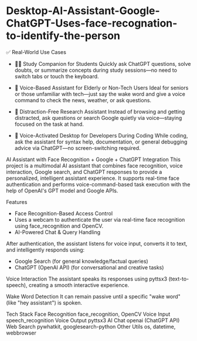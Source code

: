 # Desktop-AI-Assistant-Google-ChatGPT-Uses-face-recognation-to-identify-the-person
✅ Real-World Use Cases  

- 🧑‍🎓 Study Companion for Students
  Quickly ask ChatGPT questions, solve doubts, or summarize concepts during study sessions—no need to switch tabs or touch the keyboard.

- 🧓 Voice-Based Assistant for Elderly or Non-Tech Users
  Ideal for seniors or those unfamiliar with tech—just say the wake word and give a voice command to check the news, weather, or ask questions.

- 🤫 Distraction-Free Research Assistant
  Instead of browsing and getting distracted, ask questions or search Google quietly via voice—staying focused on the task at hand.

- 🎤 Voice-Activated Desktop for Developers During Coding
  While coding, ask the assistant for syntax help, documentation, or general debugging advice via ChatGPT—no screen-switching required.

AI Assistant with Face Recognition + Google + ChatGPT Integration
This project is a multimodal AI assistant that combines face recognition, voice interaction, Google search, and ChatGPT responses to provide a personalized, intelligent assistant experience. It supports real-time face authentication and performs voice-command-based task execution with the help of OpenAI's GPT model and Google APIs.

Features
- Face Recognition-Based Access Control
- Uses a webcam to authenticate the user via real-time face recognition using face_recognition and OpenCV.
- AI-Powered Chat & Query Handling

After authentication, the assistant listens for voice input, converts it to text, and intelligently responds using:
- Google Search (for general knowledge/factual queries)
- ChatGPT (OpenAI API) (for conversational and creative tasks)

Voice Interaction
The assistant speaks its responses using pyttsx3 (text-to-speech), creating a smooth interactive experience.

Wake Word Detection
It can remain passive until a specific "wake word" (like "hey assistant") is spoken.

Tech Stack
Face Recognition	face_recognition, OpenCV
Voice Input	speech_recognition
Voice Output	pyttsx3
AI Chat	openai (ChatGPT API)
Web Search	pywhatkit, googlesearch-python
Other Utils	os, datetime, webbrowser
